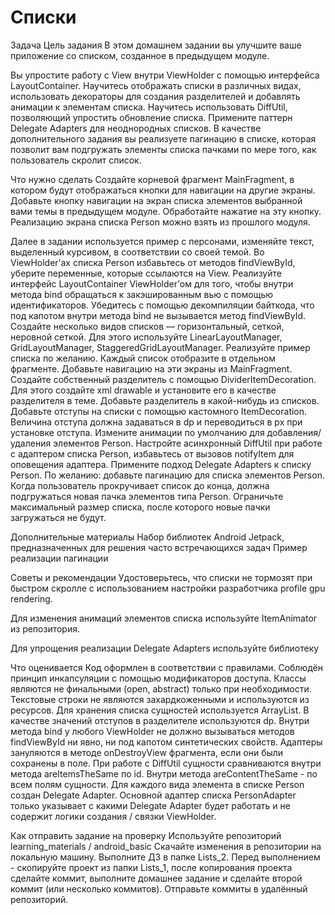# Списки

Задача
Цель задания
В этом домашнем задании вы улучшите ваше приложение со списком, созданное в предыдущем модуле.

Вы упростите работу с View внутри ViewHolder с помощью интерфейса LayoutContainer.
Научитесь отображать списки в различных видах, использовать декораторы для создания разделителей и добавлять анимации к элементам списка.
Научитесь использовать DiffUtil, позволяющий упростить обновление списка.
Примените паттерн Delegate Adapters для неоднородных списков.
В качестве дополнительного задания вы реализуете пагинацию в списке, которая позволит вам подгружать элементы списка пачками по мере того, как пользователь скролит список.


Что нужно сделать
Создайте корневой фрагмент MainFragment, в котором будут отображаться кнопки для навигации на другие экраны. Добавьте кнопку навигации на экран списка элементов выбранной вами темы в предыдущем модуле. Обработайте нажатие на эту кнопку. Реализацию экрана списка Person можно взять из прошлого модуля.

Далее в задании используется пример c персонами, изменяйте текст, выделенный курсивом, в соответствии со своей темой.
 Во ViewHolder’ах списка Person избавьтесь от методов findViewById, уберите переменные, которые ссылаются на View. Реализуйте интерфейс LayoutContainer ViewHolder’ом для того, чтобы внутри метода bind обращаться к закэшированным вью с помощью идентификаторов. Убедитесь с помощью декомпиляции байткода, что под капотом внутри метода bind не вызывается метод findViewById.
Создайте несколько видов списков — горизонтальный, сеткой, неровной сеткой. Для этого используйте LinearLayoutManager, GridLayoutManager, StaggeredGridLayoutManager. Реализуйте пример списка по желанию. Каждый список отобразите в отдельном фрагменте. Добавьте навигацию на эти экраны из MainFragment.
Создайте собственный разделитель с помощью DividerItemDecoration. Для этого создайте xml drawable и установите его в качестве разделителя в теме. Добавьте разделитель в какой-нибудь из списков.
Добавьте отступы на списки с помощью кастомного ItemDecoration. Величина отступа должна задаваться в dp и переводиться в px при установке отступа.
Измените анимации по умолчанию для добавления/удаления элементов Person.
Настройте асинхронный DiffUtil при работе с адаптером списка Person, избавьтесь от вызовов notifyItem для оповещения адаптера.
Примените подход Delegate Adapters к списку Person.
По желанию: добавьте пагинацию для списка элементов Person. Когда пользователь прокручивает список до конца, должна подгружаться новая пачка элементов типа Person. Ограничьте максимальный размер списка, после которого новые пачки загружаться не будут.

Дополнительные материалы
Набор библиотек Android Jetpack, предназначенных для решения часто встречающихся задач
Пример реализации пагинации

Советы и рекомендации
Удостоверьтесь, что списки не тормозят при быстром скролле с использованием настройки разработчика profile gpu rendering.

Для изменения анимаций элементов списка используйте ItemAnimator из репозитория.

Для упрощения реализации Delegate Adapters используйте библиотеку



Что оценивается
Код оформлен в соответствии с правилами.
Соблюдён принцип инкапсуляции с помощью модификаторов доступа.
Классы являются не финальными (open, abstract) только при необходимости.
Текстовые строки не являются захардкоженными и используются из ресурсов.
Для хранения списка сущностей используется ArrayList.
В качестве значений отступов в разделителе используются dp.
Внутри метода bind у любого ViewHolder не должно вызываться методов findViewById ни явно, ни под капотом синтетических свойств.
Адаптеры зануляются в методе onDestroyView фрагмента, если они были сохранены в поле.
При работе с DiffUtil сущности сравниваются внутри метода areItemsTheSame по id. Внутри метода areContentTheSame - по всем полям сущности.
Для каждого вида элемента в списке Person создан Delegate Adapter. Основной адаптер списка PersonAdapter только указывает с какими Delegate Adapter будет работать и не содержит логики создания / связки ViewHolder.

Как отправить задание на проверку
Используйте репозиторий learning_materials / android_basic
Скачайте изменения в репозитории на локальную машину.
Выполните ДЗ в папке Lists_2. 
Перед выполнением - скопируйте проект из папки Lists_1, после копирования проекта сделайте коммит, выполните домашнее задание и сделайте второй коммит (или несколько коммитов). 
Отправьте коммиты в удалённый репозиторий.